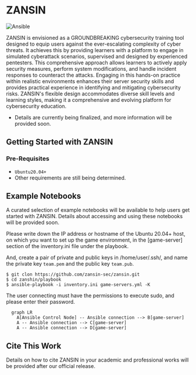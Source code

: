 ZANSIN
=================
![Ansible](https://img.shields.io/badge/-Ansible-EE0000.svg?logo=ansible&style=flat")

ZANSIN is envisioned as a GROUNDBREAKING cybersecurity training tool designed to equip users against
the ever-escalating complexity of cyber threats. It achieves this by providing learners
with a platform to engage in simulated cyberattack scenarios, supervised and designed by experienced pentesters.
This comprehensive approach allows learners to actively apply security measures, perform system modifications,
and handle incident responses to counteract the attacks. Engaging in this hands-on practice within realistic
environments enhances their server security skills and provides practical experience in identifying and
mitigating cybersecurity risks. ZANSIN's flexible design accommodates diverse skill levels and learning styles,
making it a comprehensive and evolving platform for cybersecurity education.

- Details are currently being finalized, and more information will be provided soon.
## Getting Started with ZANSIN

### Pre-Requisites

- `Ubuntu20.04+`
- Other requirements are still being determined.

## Example Notebooks

A curated selection of example notebooks will be available to help users get started
with ZANSIN. Details about accessing and using these notebooks will be provided soon.

Please write down the IP address or hostname of the Ubuntu 20.04+ host, on which you want to set up the game environment, in the [game-server] section of the inventory.ini file under the playbook.

And, create a pair of private and public keys in /home/user/.ssh/, and name the private key `team.pem` and the public key `team.pub`.

```
$ git clon https://github.com/zansin-sec/zansin.git
$ cd zanshin/playbook
$ ansible-playbook -i inventory.ini game-servers.yml -K
```

The user connecting must have the permissions to execute sudo, and please enter their password.

```mermaid
  graph LR
    A[Ansible Control Node] -- Ansible connection --> B[game-server]
    A -- Ansible connection --> C[game-server]
    A -- Ansible connection --> D[game-server]
```

## Cite This Work

Details on how to cite ZANSIN in your academic and professional works will be provided
after our official release.

